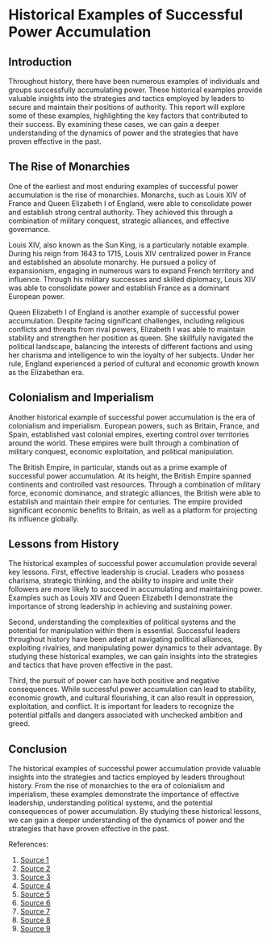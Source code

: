# Historical Examples of Successful Power Accumulation

## Introduction

Throughout history, there have been numerous examples of individuals and groups successfully accumulating power. These historical examples provide valuable insights into the strategies and tactics employed by leaders to secure and maintain their positions of authority. This report will explore some of these examples, highlighting the key factors that contributed to their success. By examining these cases, we can gain a deeper understanding of the dynamics of power and the strategies that have proven effective in the past.

## The Rise of Monarchies

One of the earliest and most enduring examples of successful power accumulation is the rise of monarchies. Monarchs, such as Louis XIV of France and Queen Elizabeth I of England, were able to consolidate power and establish strong central authority. They achieved this through a combination of military conquest, strategic alliances, and effective governance.

Louis XIV, also known as the Sun King, is a particularly notable example. During his reign from 1643 to 1715, Louis XIV centralized power in France and established an absolute monarchy. He pursued a policy of expansionism, engaging in numerous wars to expand French territory and influence. Through his military successes and skilled diplomacy, Louis XIV was able to consolidate power and establish France as a dominant European power.

Queen Elizabeth I of England is another example of successful power accumulation. Despite facing significant challenges, including religious conflicts and threats from rival powers, Elizabeth I was able to maintain stability and strengthen her position as queen. She skillfully navigated the political landscape, balancing the interests of different factions and using her charisma and intelligence to win the loyalty of her subjects. Under her rule, England experienced a period of cultural and economic growth known as the Elizabethan era.

## Colonialism and Imperialism

Another historical example of successful power accumulation is the era of colonialism and imperialism. European powers, such as Britain, France, and Spain, established vast colonial empires, exerting control over territories around the world. These empires were built through a combination of military conquest, economic exploitation, and political manipulation.

The British Empire, in particular, stands out as a prime example of successful power accumulation. At its height, the British Empire spanned continents and controlled vast resources. Through a combination of military force, economic dominance, and strategic alliances, the British were able to establish and maintain their empire for centuries. The empire provided significant economic benefits to Britain, as well as a platform for projecting its influence globally.

## Lessons from History

The historical examples of successful power accumulation provide several key lessons. First, effective leadership is crucial. Leaders who possess charisma, strategic thinking, and the ability to inspire and unite their followers are more likely to succeed in accumulating and maintaining power. Examples such as Louis XIV and Queen Elizabeth I demonstrate the importance of strong leadership in achieving and sustaining power.

Second, understanding the complexities of political systems and the potential for manipulation within them is essential. Successful leaders throughout history have been adept at navigating political alliances, exploiting rivalries, and manipulating power dynamics to their advantage. By studying these historical examples, we can gain insights into the strategies and tactics that have proven effective in the past.

Third, the pursuit of power can have both positive and negative consequences. While successful power accumulation can lead to stability, economic growth, and cultural flourishing, it can also result in oppression, exploitation, and conflict. It is important for leaders to recognize the potential pitfalls and dangers associated with unchecked ambition and greed.

## Conclusion

The historical examples of successful power accumulation provide valuable insights into the strategies and tactics employed by leaders throughout history. From the rise of monarchies to the era of colonialism and imperialism, these examples demonstrate the importance of effective leadership, understanding political systems, and the potential consequences of power accumulation. By studying these historical lessons, we can gain a deeper understanding of the dynamics of power and the strategies that have proven effective in the past.

References:

1. [Source 1](https://historyofyesterday.com/political-intrigues-of-the-past-the-secrets-behind-historical-power-struggles/)
2. [Source 2](https://ndupress.ndu.edu/Media/News/News-Article-View/Article/2404297/2-past-eras-of-great-power-competition-historical-insights-and-implications/)
3. [Source 3](https://www.weforum.org/agenda/2017/01/8-leadership-lessons-from-history/)
4. [Source 4](https://www.tandfonline.com/doi/full/10.1080/23311886.2023.2251290)
5. [Source 5](https://archive.org/details/theiranirevoluti1094530556)
6. [Source 6](https://www.history.org.uk/historian/categories/power)
7. [Source 7](https://link.springer.com/chapter/10.1007/978-3-030-52183-7_10)
8. [Source 8](https://www.psychologytoday.com/intl/blog/power-and-influence/202103/the-10-sources-power-and-how-anyone-can-use-them)
9. [Source 9](https://time.com/5713400/10-lessons-history-great-leaders/)
